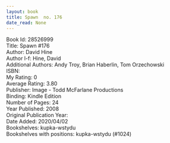```yaml
---
layout: book
title: Spawn  no. 176
date_read: None
---
```


Book Id: 28526999<br />
Title: Spawn #176<br />
Author: David Hine<br />
Author l-f: Hine, David<br />
Additional Authors: Andy Troy, Brian Haberlin, Tom Orzechowski<br />
ISBN: <br />
My Rating: 0<br />
Average Rating: 3.80<br />
Publisher: Image - Todd McFarlane Productions<br />
Binding: Kindle Edition<br />
Number of Pages: 24<br />
Year Published: 2008<br />
Original Publication Year: <br />
Date Added: 2020/04/02<br />
Bookshelves: kupka-wstydu<br />
Bookshelves with positions: kupka-wstydu (#1024)<br />

